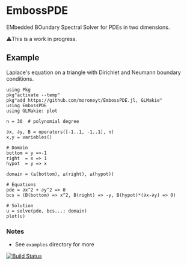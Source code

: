 # EmbossPDE

EMbedded BOundary Spectral Solver for PDEs in two dimensions.

⚠️This is a work in progress.

## Example
Laplace's equation on a triangle with Dirichlet and Neumann boundary conditions.
```
using Pkg
pkg"activate --temp"
pkg"add https://github.com/moroneyt/EmbossPDE.jl, GLMakie"
using EmbossPDE
using GLMakie: plot

n = 30  # polynomial degree

∂x, ∂y, B = operators([-1..1, -1..1], n)
x,y = variables()

# Domain
bottom = y =>-1
right  = x => 1
hypot  = y => x

domain = (≥(bottom), ≤(right), ≤(hypot))

# Equations
pde = ∂x^2 + ∂y^2 => 0
bcs = (B(bottom) => x^2, B(right) => -y, B(hypot)*(∂x-∂y) => 0)

# Solution
u = solve(pde, bcs...; domain)
plot(u)
```

### Notes
* See `examples` directory for more

[![Build Status](https://github.com/moroneyt/EmbossPDE.jl/actions/workflows/CI.yml/badge.svg?branch=main)](https://github.com/moroneyt/EmbossPDE.jl/actions/workflows/CI.yml?query=branch%3Amain)

